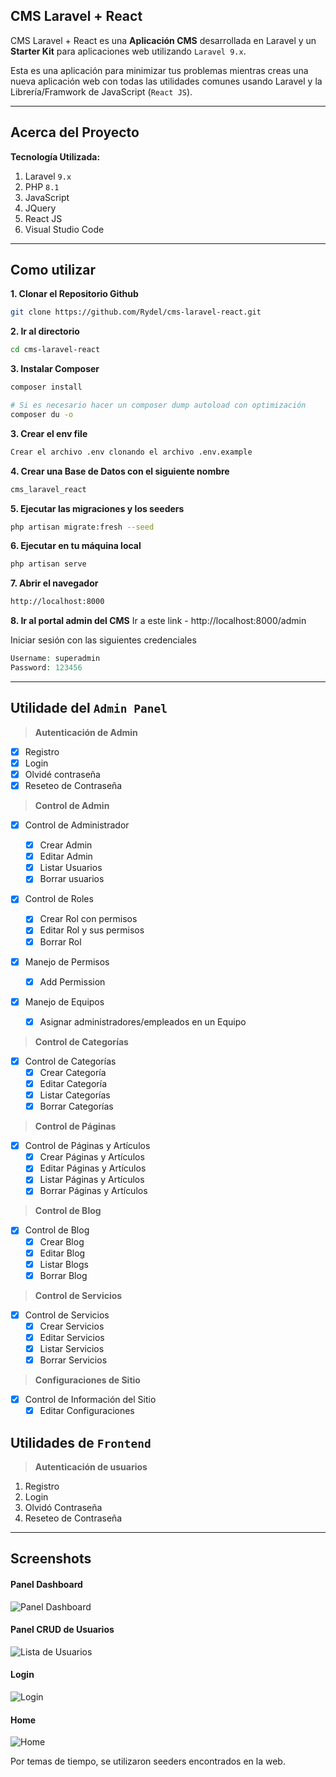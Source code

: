 ## CMS Laravel + React

CMS Laravel + React es una **Aplicación CMS** desarrollada en Laravel y un **Starter Kit** para aplicaciones web utilizando `Laravel 9.x`.

Esta es una aplicación para minimizar tus problemas mientras creas una nueva aplicación web con todas las utilidades comunes usando Laravel y la Librería/Framwork de JavaScript (`React JS`).

---

## Acerca del Proyecto

**Tecnología Utilizada:**

1. Laravel `9.x`
2. PHP `8.1`
3. JavaScript
4. JQuery
5. React JS
6. Visual Studio Code

---

## Como utilizar

**1. Clonar el Repositorio Github**

```bash
git clone https://github.com/Rydel/cms-laravel-react.git
```

**2. Ir al directorio**

```bash
cd cms-laravel-react
```

**3. Instalar Composer**

```bash
composer install

# Si es necesario hacer un composer dump autoload con optimización
composer du -o
```

**3. Crear el env file**

```bash
Crear el archivo .env clonando el archivo .env.example
```

**4. Crear una Base de Datos con el siguiente nombre**

```bash
cms_laravel_react
```

**5. Ejecutar las migraciones y los seeders**

```bash
php artisan migrate:fresh --seed
```

**6. Ejecutar en tu máquina local**

```bash
php artisan serve
```

**7. Abrir el navegador**

```bash
http://localhost:8000
```

**8. Ir al portal admin del CMS**
Ir a este link - http://localhost:8000/admin

Iniciar sesión con las siguientes credenciales

```php
Username: superadmin
Password: 123456
```

---

## Utilidade del `Admin Panel`

> **Autenticación de Admin**

-   [x] Registro
-   [x] Login
-   [x] Olvidé contraseña
-   [x] Reseteo de Contraseña

> **Control de Admin**

-   [x] Control de Administrador
    -   [x] Crear Admin
    -   [x] Editar Admin
    -   [x] Listar Usuarios
    -   [x] Borrar usuarios
-   [x] Control de Roles
    -   [x] Crear Rol con permisos
    -   [x] Editar Rol y sus permisos
    -   [x] Borrar Rol
-   [x] Manejo de Permisos

    -   [x] Add Permission

-   [x] Manejo de Equipos
    -   [x] Asignar administradores/empleados en un Equipo

> **Control de Categorías**

-   [x] Control de Categorías
    -   [x] Crear Categoría
    -   [x] Editar Categoría
    -   [x] Listar Categorías
    -   [x] Borrar Categorías

> **Control de Páginas**

-   [x] Control de Páginas y Artículos
    -   [x] Crear Páginas y Artículos
    -   [x] Editar Páginas y Artículos
    -   [x] Listar Páginas y Artículos
    -   [x] Borrar Páginas y Artículos

> **Control de Blog**

-   [x] Control de Blog
    -   [x] Crear Blog
    -   [x] Editar Blog
    -   [x] Listar Blogs
    -   [x] Borrar Blog

> **Control de Servicios**

-   [x] Control de Servicios
    -   [x] Crear Servicios
    -   [x] Editar Servicios
    -   [x] Listar Servicios
    -   [x] Borrar Servicios

> **Configuraciones de Sitio**

-   [x] Control de Información del Sitio
    -   [x] Editar Configuraciones

## Utilidades de `Frontend`

> **Autenticación de usuarios**

1. Registro
2. Login
3. Olvidó Contraseña
4. Reseteo de Contraseña

---

## Screenshots

#### Panel Dashboard

![Panel Dashboard](https://i.ibb.co/JrTsJp2/Dashboard.jpg)

#### Panel CRUD de Usuarios

![Lista de Usuarios](https://i.ibb.co/dk1bFmf/CRUD-Usuarios.jpg)

#### Login

![Login](https://i.ibb.co/CtMKz7F/Login.jpg)

#### Home

![Home](https://i.ibb.co/q1WXQL6/Home.jpg)

Por temas de tiempo, se utilizaron seeders encontrados en la web.

